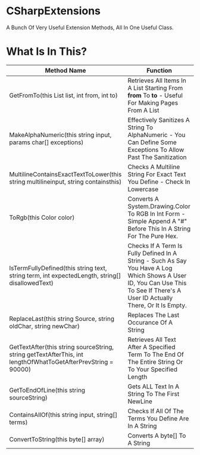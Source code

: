 # CSharpExtensions
A Bunch Of Very Useful Extension Methods, All In One Useful Class.

# What Is In This?
Method Name | Function
------------ | -------------
GetFromTo<T>(this List<T> list, int from, int to) | Retrieves All Items In A List Starting From **from** To **to** - Useful For Making Pages From A List
MakeAlphaNumeric(this string input, params char[] exceptions) | Effectively Sanitizes A String To AlphaNumeric - You Can Define Some Exceptions To Allow Past The Sanitization
MultilineContainsExactTextToLower(this string multilineinput, string containsthis) | Checks A Multiline String For Exact Text You Define - Check In Lowercase
ToRgb(this Color color) | Converts A System.Drawing.Color To RGB In Int Form - Simple Append A "#" Before This In A String For The Pure Hex.
IsTermFullyDefined(this string text, string term, int expectedLength, string[] disallowedText) | Checks If A Term Is Fully Defined In A String - Such As Say You Have A Log Which Shows A User ID, You Can Use This To See If There's A User ID Actually There, Or It Is Empty.
ReplaceLast(this string Source, string oldChar, string newChar) | Replaces The Last Occurance Of A String
GetTextAfter(this string sourceString, string getTextAfterThis, int lengthOfWhatToGetAfterPrevString = 90000) | Retrieves All Text After A Specified Term To The End Of The Entire String Or To Your Specified Length
GetToEndOfLine(this string sourceString) | Gets ALL Text In A String To The First NewLine
ContainsAllOf(this string input, string[] terms) | Checks If All Of The Terms You Define Are In A String
ConvertToString(this byte[] array) | Converts A byte[] To A String
